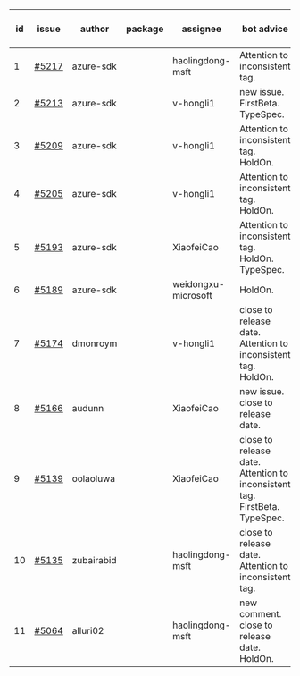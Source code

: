| id | issue | author | package | assignee | bot advice | created date of issue | target release date | date from target |
| ------ | ------ | ------ | ------ | ------ | ------ | ------ | ------ | :-----: |
| 1 | [#5217](https://github.com/Azure/sdk-release-request/issues/5217) | azure-sdk |  | haolingdong-msft | Attention to inconsistent tag. | 05-21 | 06-21 |  |
| 2 | [#5213](https://github.com/Azure/sdk-release-request/issues/5213) | azure-sdk |  | v-hongli1 | new issue. FirstBeta. TypeSpec. | 05-21 | 06-21 |  |
| 3 | [#5209](https://github.com/Azure/sdk-release-request/issues/5209) | azure-sdk |  | v-hongli1 | Attention to inconsistent tag. HoldOn. | 05-15 | 06-21 |  |
| 4 | [#5205](https://github.com/Azure/sdk-release-request/issues/5205) | azure-sdk |  | v-hongli1 | Attention to inconsistent tag. HoldOn. | 05-15 | 06-21 |  |
| 5 | [#5193](https://github.com/Azure/sdk-release-request/issues/5193) | azure-sdk |  | XiaofeiCao | Attention to inconsistent tag. HoldOn. TypeSpec. | 05-09 | fail to get. |  |
| 6 | [#5189](https://github.com/Azure/sdk-release-request/issues/5189) | azure-sdk |  | weidongxu-microsoft | HoldOn. | 05-08 | 06-21 |  |
| 7 | [#5174](https://github.com/Azure/sdk-release-request/issues/5174) | dmonroym |  | v-hongli1 | close to release date. Attention to inconsistent tag. HoldOn. | 04-30 | 05-24 | 1 |
| 8 | [#5166](https://github.com/Azure/sdk-release-request/issues/5166) | audunn |  | XiaofeiCao | new issue. close to release date. | 04-29 | 05-24 | 1 |
| 9 | [#5139](https://github.com/Azure/sdk-release-request/issues/5139) | oolaoluwa |  | XiaofeiCao | close to release date. Attention to inconsistent tag. FirstBeta. TypeSpec. | 04-16 | 05-24 | 1 |
| 10 | [#5135](https://github.com/Azure/sdk-release-request/issues/5135) | zubairabid |  | haolingdong-msft | close to release date. Attention to inconsistent tag. | 04-12 | 05-24 | 1 |
| 11 | [#5064](https://github.com/Azure/sdk-release-request/issues/5064) | alluri02 |  | haolingdong-msft | new comment. close to release date. HoldOn. | 03-20 | 05-24 | 1 |
